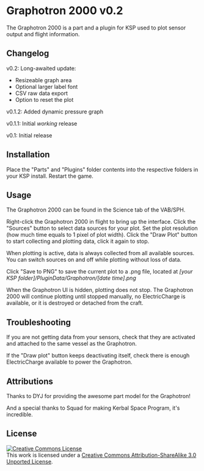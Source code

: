 Graphotron 2000 v0.2
======================
The Graphotron 2000 is a part and a plugin for KSP used to plot sensor output and flight information.

Changelog
---------
v0.2: Long-awaited update:
- Resizeable graph area
- Optional larger label font
- CSV raw data export
- Option to reset the plot

v0.1.2: Added dynamic pressure graph

v0.1.1: Initial _working_ release

v0.1: Initial release

Installation
------------
Place the "Parts" and "Plugins" folder contents into the respective folders in your KSP install. Restart the game.

Usage
-----
The Graphotron 2000 can be found in the Science tab of the VAB/SPH.

Right-click the Graphotron 2000 in flight to bring up the interface. Click the "Sources" button to select data sources for your plot. Set the plot resolution (how much time equals to 1 pixel of plot width). Click the "Draw Plot" button to start collecting and plotting data, click it again to stop.

When plotting is active, data is always collected from all available sources. You can switch sources on and off while plotting without loss of data.

Click "Save to PNG" to save the current plot to a .png file, located at _[your KSP folder]/PluginData/Graphotron/[date time].png_

When the Graphotron UI is hidden, plotting does not stop. The Graphotron 2000 will continue plotting until stopped manually, no ElectricCharge is available, or it is destroyed or detached from the craft.

Troubleshooting
---------------
If you are not getting data from your sensors, check that they are activated and attached to the same vessel as the Graphotron.

If the "Draw plot" button keeps deactivating itself, check there is enough ElectricCharge available to power the Graphotron.

Attributions
------------
Thanks to DYJ for providing the awesome part model for the Graphotron!

And a special thanks to Squad for making Kerbal Space Program, it's incredible.

License
-------
<a rel="license" href="http://creativecommons.org/licenses/by-sa/3.0/"><img alt="Creative Commons License" style="border-width:0" src="http://i.creativecommons.org/l/by-sa/3.0/88x31.png" /></a><br />This work is licensed under a <a rel="license" href="http://creativecommons.org/licenses/by-sa/3.0/">Creative Commons Attribution-ShareAlike 3.0 Unported License</a>.